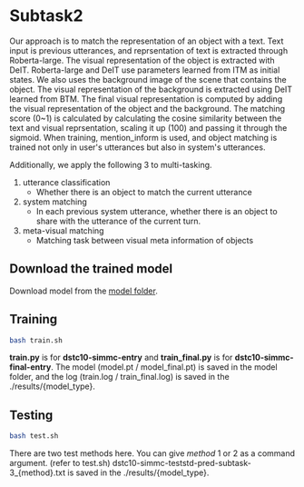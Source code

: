 # Subtask2
Our approach is to match the representation of an object with a text. Text input is previous utterances, and reprsentation of text is extracted through Roberta-large. The visual representation of the object is extracted with DeIT. Roberta-large and DeIT use parameters learned from ITM as initial states. We also uses the background image of the scene that contains the object. The visual representation of the background is extracted using DeIT learned from BTM. The final visual representation is computed by adding the visual representation of the object and the background. The matching score (0~1) is calculated by calculating the cosine similarity between the text and visual reprsentation, scaling it up (100) and passing it through the sigmoid. When training, mention_inform is used, and object matching is trained not only in user's utterances but also in system's utterances.


Additionally, we apply the following 3 to multi-tasking.

1. utterance classification
    - Whether there is an object to match the current utterance
2. system matching
    - In each previous system utterance, whether there is an object to share with the utterance of the current turn.
3. meta-visual matching
    - Matching task between visual meta information of objects

## Download the trained model 
Download model from the [model folder](https://github.com/rungjoo/simmc2.0/tree/master/sub2/model).

## Training
```bash
bash train.sh
```
**train.py** is for **dstc10-simmc-entry** and **train_final.py** is for **dstc10-simmc-final-entry**. The model (model.pt / model_final.pt) is saved in the model folder, and the log (train.log / train_final.log) is saved in the ./results/{model_type}.

## Testing
```bash
bash test.sh
```
There are two test methods here. You can give *method* 1 or 2 as a command argument. (refer to test.sh) dstc10-simmc-teststd-pred-subtask-3_{method}.txt is saved in the ./results/{model_type}.